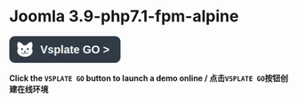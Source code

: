 # Joomla 3.9-php7.1-fpm-alpine

<a href="https://www.vsplate.com/?docker-compose=https://github.com/vsplate/dcenvs/joomla/3.9-php7.1-fpm-alpine"><img alt="VSPLATE GO" src="https://raw.githubusercontent.com/vsplate/images/master/vsgo_btn.png" width="200px"></a>

**Click the `VSPLATE GO` button to launch a demo online / 点击`VSPLATE GO`按钮创建在线环境**
